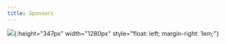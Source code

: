 ```yaml
---
title: Sponsors
---
```


![](/assets/images/RoundLogoJPG.jpeg){:height="347px" width="1280px" style="float: left; margin-right: 1em;"}
